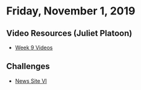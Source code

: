 Friday, November 1, 2019
====================
## Video Resources (Juliet Platoon)
* [Week 9 Videos](https://www.youtube.com/playlist?list=PLu0CiQ7bzwERhlMRLuufP0bnwgWEFGnAi)

Challenges
-----------
* [News Site VI](https://github.com/julietplatoon/news-site-VI)